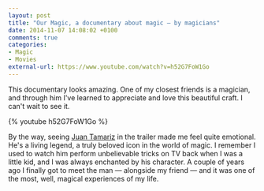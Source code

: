 ```yaml
---
layout: post
title: "Our Magic, a documentary about magic — by magicians"
date: 2014-11-07 14:08:02 +0100
comments: true
categories: 
- Magic
- Movies
external-url: https://www.youtube.com/watch?v=h52G7FoW1Go
---
```


This documentary looks amazing. One of my closest friends is a magician, and through him I've learned to appreciate and love this beautiful craft. I can't wait to see it.

{% youtube h52G7FoW1Go %}

By the way, seeing [Juan Tamariz](http://en.wikipedia.org/wiki/Juan_Tamariz) in the trailer made me feel quite emotional. He's a living legend, a truly beloved icon in the world of magic. I remember I used to watch him perform unbelievable tricks on TV back when I was a little kid, and I was always enchanted by his character. A couple of years ago I finally got to meet the man  — alongside my friend — and it was one of the most, well, magical experiences of my life.